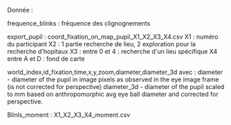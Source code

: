 Donnée :

frequence_blinks : 
fréquence des clignognements 


export_pupil :
coord_fixation_on_map_pupil_X1_X2_X3_X4.csv
X1 : numéro du participant
X2 : 1 partie recherche de lieu, 2 exploration pour la recherche d'hopitaux
X3 : entre 0 et 4 : recherche d'un lieu spécifique
X4 entre A et D : fond de carte


world_index,id_fixation,time,x,y,zoom,diameter,diameter_3d
avec :
diameter - diameter of the pupil in image pixels as observed in the eye image frame (is not corrected for perspective)
diameter_3d - diameter of the pupil scaled to mm based on anthropomorphic avg eye ball diameter and corrected for perspective.

Blinls_moment :
X1_X2_X3_X4_moment.csv


